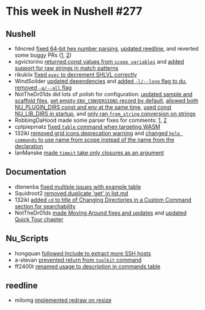 # This week in Nushell #277

## Nushell

- fdncred [fixed 64-bit hex number parsing](https://github.com/nushell/nushell/pull/14571), [updated reedline](https://github.com/nushell/nushell/pull/14541), and reverted some buggy PRs ([1](https://github.com/nushell/nushell/pull/14560), [2](https://github.com/nushell/nushell/pull/14580))
- sgvictorino [returned const values from `scope variables`](https://github.com/nushell/nushell/pull/14577) and [added support for raw strings in match patterns](https://github.com/nushell/nushell/pull/14573)
- rikukiix [fixed `exec` to decrement SHLVL correctly](https://github.com/nushell/nushell/pull/14570)
- WindSoilder [updated dependencies](https://github.com/nushell/nushell/pull/14569) and [added `-l/--long` flag to du, removed `-a/--all` flag](https://github.com/nushell/nushell/pull/14407)
- NotTheDr01ds did lots of polish for configuration: [updated sample and scaffold files](https://github.com/nushell/nushell/pull/14568), [set empty `ENV_CONVERSIONS` record by default](https://github.com/nushell/nushell/pull/14566), [allowed both NU_PLUGIN_DIRS const and env at the same time](https://github.com/nushell/nushell/pull/14553), [used const NU_LIB_DIRS in startup](https://github.com/nushell/nushell/pull/14549), and [only ran `from_string` conversion on strings](https://github.com/nushell/nushell/pull/14509)
- RobbingDaHood made some parser fixes for comments: [1](https://github.com/nushell/nushell/pull/14562), [2](https://github.com/nushell/nushell/pull/14548)
- cptpiepmatz [fixed `table` command when targeting WASM](https://github.com/nushell/nushell/pull/14530)
- 132ikl [removed grid icons deprecation warning](https://github.com/nushell/nushell/pull/14526) and [changed `help commands` to use name from scope instead of the name from the declaration](https://github.com/nushell/nushell/pull/14490)
- IanManske [made `timeit` take only closures as an argument](https://github.com/nushell/nushell/pull/14483)

## Documentation

- dtenenba [fixed multiple issues with example table](https://github.com/nushell/nushell.github.io/pull/1678)
- Squidroot2 [removed duplicate 'get' in list.md](https://github.com/nushell/nushell.github.io/pull/1676)
- 132ikl [added `cd` to title of Changing Directories in a Custom Command section for searchability](https://github.com/nushell/nushell.github.io/pull/1674)
- NotTheDr01ds [made Moving Around fixes and updates](https://github.com/nushell/nushell.github.io/pull/1672) and [updated Quick Tour chapter](https://github.com/nushell/nushell.github.io/pull/1662)

## Nu_Scripts

- hongquan [followed Include to extract more SSH hosts](https://github.com/nushell/nu_scripts/pull/993)
- a-stevan [prevented return from `toolkit` command](https://github.com/nushell/nu_scripts/pull/992)
- ff2400t [renamed usage to description in commands table](https://github.com/nushell/nu_scripts/pull/990)

## reedline

- milomg [implemented redraw on resize](https://github.com/nushell/reedline/pull/857)

